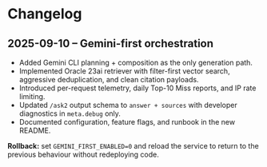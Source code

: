 # Changelog

## 2025-09-10 – Gemini-first orchestration

* Added Gemini CLI planning + composition as the only generation path.
* Implemented Oracle 23ai retriever with filter-first vector search, aggressive
  deduplication, and clean citation payloads.
* Introduced per-request telemetry, daily Top-10 Miss reports, and IP rate
  limiting.
* Updated `/ask2` output schema to `answer + sources` with developer diagnostics
  in `meta.debug` only.
* Documented configuration, feature flags, and runbook in the new README.

**Rollback:** set `GEMINI_FIRST_ENABLED=0` and reload the service to return to
the previous behaviour without redeploying code.

